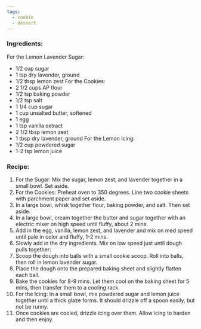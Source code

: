 ```yaml
---
tags:
  - cookie
  - dessert
---
```

### Ingredients:
For the Lemon Lavender Sugar:
- 1/2 cup sugar
- 1 tsp dry lavender, ground
- 1/2 tbsp lemon zest
For the Cookies: 
- 2 1/2 cups AP flour
- 1/2 tsp baking powder
- 1/2 tsp salt
- 1 1/4 cup sugar
- 1 cup unsalted butter, softened
- 1 egg
- 1 tsp vanilla extract
- 2 1/2 tbsp lemon zest
- 1 tbsp dry lavender, ground
For the Lemon Icing: 
- 1/2 cup powdered sugar
- 1-2 tsp lemon juice

### Recipe:
1. For the Sugar: Mix the sugar, lemon zest, and lavender together in a small bowl. Set aside. 
2. For the Cookies: Preheat oven to 350 degrees. Line two cookie sheets with parchment paper and set aside. 
3. In a large bowl, whisk together flour, baking powder, and salt. Then set aside. 
4. In a large bowl, cream together the butter and sugar together with an electric mixer on high speed until fluffy, about 2 mins. 
5. Add in the egg, vanilla, lemon zest, and lavender and mix on med speed until pale in color and fluffy, 1-2 mins. 
6. Slowly add in the dry ingredients. Mix on low speed just until dough pulls together: 
7. Scoop the dough into balls with a small cookie scoop. Roll into balls, then roll in lemon lavender sugar. 
8. Place the dough onto the prepared baking sheet and slightly flatten each ball. 
9. Bake the cookies for 8-9 mins. Let them cool on the baking sheet for 5 mins, then transfer them to a cooling rack.
10. For the Icing: In a small bowl, mix powdered sugar and lemon juice together until a thick glaze forms. It should drizzle off a spoon easily, but not be runny. 
11. Once cookies are cooled, drizzle icing over them. Allow icing to harden and then enjoy. 